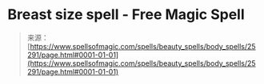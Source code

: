 <!--yml
category: 未分类
date: 2024-06-12 19:12:04
-->

# Breast size spell - Free Magic Spell

> 来源：[https://www.spellsofmagic.com/spells/beauty_spells/body_spells/25291/page.html#0001-01-01](https://www.spellsofmagic.com/spells/beauty_spells/body_spells/25291/page.html#0001-01-01)
